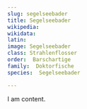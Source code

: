```yaml
---
slug: segelseebader
title: Segelseebader
wikipedia: 
wikidata: 
latin:
image: Segelseebader
class: Strahlenflosser
order:  Barschartige
family:  Doktorfische
species:  Segelseebader

---
```


I am content.
